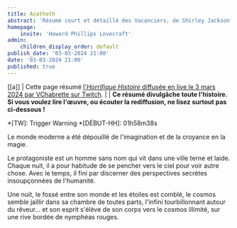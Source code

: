```yaml
---
title: Azathoth
abstract: 'Résumé court et détaillé des Vacanciers, de Shirley Jackson !'
homepage:
    invite: 'Howard Phillips Lovecraft'
admin:
    children_display_order: default
publish_date: '03-03-2024 21:00'
date: '03-03-2024 21:00'
published: true
---
```


[[a]]
| Cette page résumé [l'_Horrifique Histoire_ diffusée en live le 3 mars 2024 par VChabrette sur Twitch](https://www.twitch.tv/videos/2080573373?t=01h58m38s).
|
| **Ce résumé divulgâche toute l'histoire. Si vous voulez lire l'œuvre, ou écouter la rediffusion, ne lisez surtout pas ci-dessous !**

*[TW]: Trigger Warning
*[DÉBUT-HH]: 01h58m38s

Le monde moderne a été dépouillé de l'imagination et de la croyance en la magie.

Le protagoniste est un homme sans nom qui vit dans une ville terne et laide. Chaque nuit, il a pour habitude de se pencher vers le ciel pour voir autre chose. Avec le temps, il fini par discerner des perspectives secrètes insoupçonnées de l'humanité.

Une nuit, le fossé entre son monde et les étoiles est comblé, le cosmos semble jaillir dans sa chambre de toutes parts, l'infini tourbillonnant autour du rêveur… et son esprit s'élève de son corps vers le cosmos illimité, sur une rive bordée de nymphéas rouges.